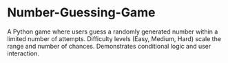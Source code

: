 # Number-Guessing-Game
A Python game where users guess a randomly generated number within a limited number of attempts. Difficulty levels (Easy, Medium, Hard) scale the range and number of chances. Demonstrates conditional logic and user interaction.

